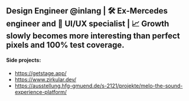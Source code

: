 ## Design Engineer @inlang | 🛠️ Ex-Mercedes engineer and 🎨 UI/UX specialist | 📈 Growth slowly becomes more interesting than perfect pixels and 100% test coverage.

#### Side projects:
- https://getstage.app/
- https://www.zirkular.dev/
- https://ausstellung.hfg-gmuend.de/s-2121/projekte/melo-the-sound-experience-platform/
